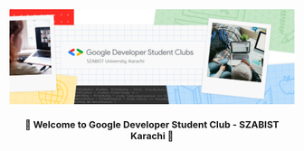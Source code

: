 <img src="https://github.com/GDSC-SZABIST-KHI/media-resources/blob/main/GDSC%20Banner.png?raw=true" >
<h3 align="center">
🎉 Welcome to Google Developer Student Club - SZABIST Karachi 🎉
</h3>
